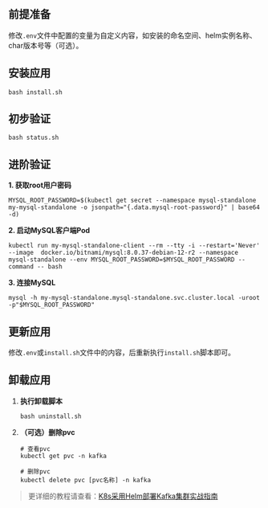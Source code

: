 前提准备
---

修改`.env`文件中配置的变量为自定义内容，如安装的命名空间、helm实例名称、char版本号等（可选）。

安装应用
---

```shell
bash install.sh
```

初步验证
---

```shell
bash status.sh
```

进阶验证
---

**1. 获取root用户密码**

```shell
MYSQL_ROOT_PASSWORD=$(kubectl get secret --namespace mysql-standalone my-mysql-standalone -o jsonpath="{.data.mysql-root-password}" | base64 -d)
```

**2. 启动MySQL客户端Pod**

```shell
kubectl run my-mysql-standalone-client --rm --tty -i --restart='Never' --image  docker.io/bitnami/mysql:8.0.37-debian-12-r2 --namespace mysql-standalone --env MYSQL_ROOT_PASSWORD=$MYSQL_ROOT_PASSWORD --command -- bash
```

**3. 连接MySQL**

```shell
mysql -h my-mysql-standalone.mysql-standalone.svc.cluster.local -uroot -p"$MYSQL_ROOT_PASSWORD"
```

更新应用
---

修改`.env`或`install.sh`文件中的内容，后重新执行`install.sh`脚本即可。

卸载应用
---

1. **执行卸载脚本**

   ```shell
   bash uninstall.sh
   ```

2. **（可选）删除pvc**

   ```shell
   # 查看pvc
   kubectl get pvc -n kafka
   
   # 删除pvc
   kubectl delete pvc [pvc名称] -n kafka
   ```

> 更详细的教程请查看：[K8s采用Helm部署Kafka集群实战指南](https://lbs.wiki/pages/84c192a2/)
